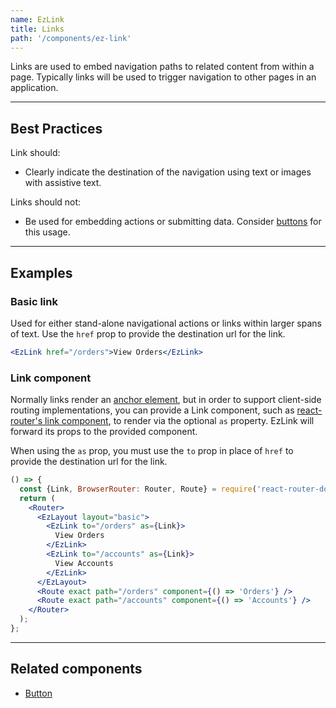 ```yaml
---
name: EzLink
title: Links
path: '/components/ez-link'
---
```


Links are used to embed navigation paths to related content from within a page. Typically links will be used to trigger navigation to other pages in an application.

---

## Best Practices

Link should:

- Clearly indicate the destination of the navigation using text or images with assistive text.

Links should not:

- Be used for embedding actions or submitting data. Consider [buttons](/components/ez-button) for this usage.

---

## Examples

### Basic link

Used for either stand-alone navigational actions or links within larger spans of text. Use the `href` prop to provide the destination url for the link.

```jsx
<EzLink href="/orders">View Orders</EzLink>
```

### Link component

Normally links render an [anchor element](https://developer.mozilla.org/en-US/docs/Web/HTML/Element/a), but in order to support client-side routing implementations, you can provide a Link component, such as [react-router's link component](https://reacttraining.com/react-router/web/api/Link), to render via the optional `as` property. EzLink will forward its props to the provided component.

When using the `as` prop, you must use the `to` prop in place of `href` to provide the destination url for the link.

```jsx
() => {
  const {Link, BrowserRouter: Router, Route} = require('react-router-dom');
  return (
    <Router>
      <EzLayout layout="basic">
        <EzLink to="/orders" as={Link}>
          View Orders
        </EzLink>
        <EzLink to="/accounts" as={Link}>
          View Accounts
        </EzLink>
      </EzLayout>
      <Route exact path="/orders" component={() => 'Orders'} />
      <Route exact path="/accounts" component={() => 'Accounts'} />
    </Router>
  );
};
```

---

## Related components

- [Button](/components/ez-button)

